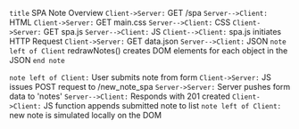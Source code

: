 `title` SPA Note Overview
`Client->Server:` GET /spa
`Server-->Client:` HTML
`Client->Server:` GET main.css
`Server-->Client:` CSS
`Client->Server:` GET spa.js
`Server-->Client:` JS
`Client-->Client:` spa.js initiates HTTP Request 
`Client->Server:` GET data.json
`Server-->Client:` JSON
`note left of Client` 
  redrawNotes() creates DOM elements 
  for each object in the JSON
`end note`

`note left of Client:` User submits note from form
`Client->Server:` JS issues POST request to /new_note_spa
`Server->Server:` Server pushes form data to 'notes'
`Server-->Client:` Responds with 201 created
`Client->Client:` JS function appends submitted note to list
`note left of Client:` new note is simulated locally on the DOM
